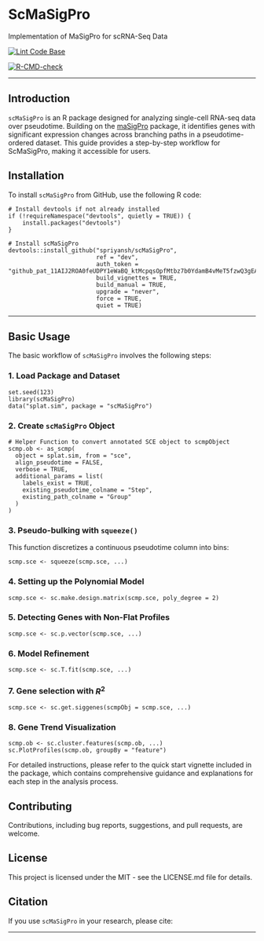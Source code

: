 # ScMaSigPro

Implementation of MaSigPro for scRNA-Seq Data

[![Lint Code Base](https://github.com/spriyansh/scMaSigPro/actions/workflows/super-linter.yml/badge.svg)](https://github.com/spriyansh/scMaSigPro/actions/workflows/super-linter.yml) 

[![R-CMD-check](https://github.com/spriyansh/scMaSigPro/actions/workflows/r.yml/badge.svg)](https://github.com/spriyansh/scMaSigPro/actions/workflows/r.yml)

---

## Introduction

`scMaSigPro` is an R package designed for analyzing single-cell RNA-seq data over pseudotime. Building on the [maSigPro](https://www.bioconductor.org/packages/release/bioc/html/maSigPro.html) package, it identifies genes with significant expression changes across branching paths in a pseudotime-ordered dataset. This guide provides a step-by-step workflow for ScMaSigPro, making it accessible for users.

## Installation
To install `scMaSigPro` from GitHub, use the following R code:

```
# Install devtools if not already installed
if (!requireNamespace("devtools", quietly = TRUE)) {
    install.packages("devtools")
}

# Install scMaSigPro
devtools::install_github("spriyansh/scMaSigPro",
                         ref = "dev",
                         auth_token = "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",
                         build_vignettes = TRUE,
                         build_manual = TRUE,
                         upgrade = "never",
                         force = TRUE,
                         quiet = TRUE)
```

---

## Basic Usage
The basic workflow of `scMaSigPro` involves the following steps:

### 1. Load Package and Dataset
```
set.seed(123)
library(scMaSigPro)
data("splat.sim", package = "scMaSigPro")
```

### 2. Create `scMaSigPro` Object

```
# Helper Function to convert annotated SCE object to scmpObject
scmp.ob <- as_scmp(
  object = splat.sim, from = "sce",
  align_pseudotime = FALSE,
  verbose = TRUE,
  additional_params = list(
    labels_exist = TRUE,
    existing_pseudotime_colname = "Step",
    existing_path_colname = "Group"
  )
)
```

### 3. Pseudo-bulking with `squeeze()`

This function discretizes a continuous pseudotime column into bins:

```
scmp.sce <- squeeze(scmp.sce, ...)
```

### 4. Setting up the Polynomial Model

```
scmp.sce <- sc.make.design.matrix(scmp.sce, poly_degree = 2)
```

### 5. Detecting Genes with Non-Flat Profiles

```
scmp.sce <- sc.p.vector(scmp.sce, ...)
```

### 6. Model Refinement

```
scmp.sce <- sc.T.fit(scmp.sce, ...)
```

### 7. Gene selection with $R^2$

```
scmp.sce <- sc.get.siggenes(scmpObj = scmp.sce, ...)
```

### 8. Gene Trend Visualization

```
scmp.ob <- sc.cluster.features(scmp.ob, ...)
sc.PlotProfiles(scmp.ob, groupBy = "feature")
```

For detailed instructions, please refer to the quick start vignette included in the package, which contains comprehensive guidance and explanations for each step in the analysis process.

## Contributing
Contributions, including bug reports, suggestions, and pull requests, are welcome.


## License
This project is licensed under the MIT - see the LICENSE.md file for details.

## Citation
If you use `scMaSigPro` in your research, please cite:

---

